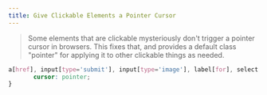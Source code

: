 ```yaml
---
title: Give Clickable Elements a Pointer Cursor
---
```


> Some elements that are clickable mysteriously don't trigger a pointer cursor in browsers. This fixes that, and provides a default class "pointer" for applying it to other clickable things as needed.

```css
a[href], input[type='submit'], input[type='image'], label[for], select, button, .pointer {
       cursor: pointer;
}
```
